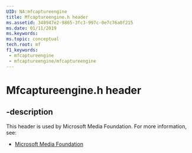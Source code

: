 ```yaml
---
UID: NA:mfcaptureengine
title: Mfcaptureengine.h header
ms.assetid: 348947e2-9865-3fc3-997c-0e7c76a0f215
ms.date: 01/11/2019
ms.keywords: 
ms.topic: conceptual
tech.root: mf
f1_keywords:
 - mfcaptureengine
 - mfcaptureengine/mfcaptureengine
---
```


# Mfcaptureengine.h header


## -description

This header is used by Microsoft Media Foundation. For more information, see:

- [Microsoft Media Foundation](../_mf/index.md)

